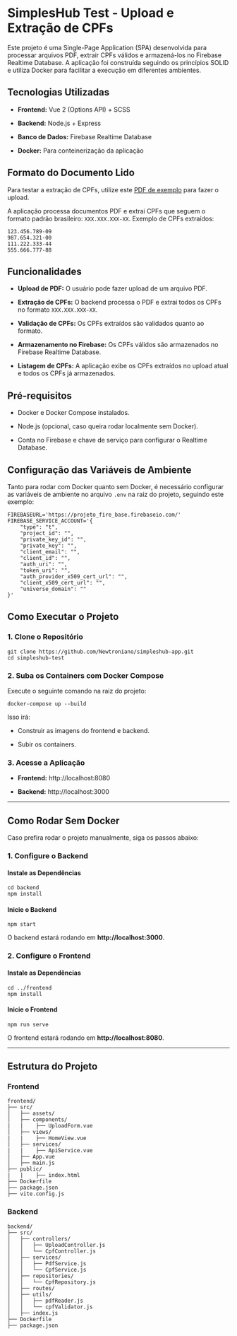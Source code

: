 
# SimplesHub Test - Upload e Extração de CPFs

Este projeto é uma Single-Page Application (SPA) desenvolvida para processar arquivos PDF, extrair CPFs válidos e armazená-los no Firebase Realtime Database. A aplicação foi construída seguindo os princípios SOLID e utiliza Docker para facilitar a execução em diferentes ambientes.

## Tecnologias Utilizadas

-   **Frontend:** Vue 2 (Options API) + SCSS
    
-   **Backend:** Node.js + Express
    
-   **Banco de Dados:** Firebase Realtime Database
    
-   **Docker:** Para conteinerização da aplicação
    

## Formato do Documento Lido

Para testar a extração de CPFs, utilize este [PDF de exemplo](https://drive.google.com/file/d/1TmRsgysAJQcEmffSSgoetTfDhyZTCeJ8/view?usp=sharing) para fazer o upload.

A aplicação processa documentos PDF e extrai CPFs que seguem o formato padrão brasileiro: `XXX.XXX.XXX-XX`. Exemplo de CPFs extraídos:

```
123.456.789-09
987.654.321-00
111.222.333-44
555.666.777-88
```

## Funcionalidades

-   **Upload de PDF:** O usuário pode fazer upload de um arquivo PDF.
    
-   **Extração de CPFs:** O backend processa o PDF e extrai todos os CPFs no formato `XXX.XXX.XXX-XX`.
    
-   **Validação de CPFs:** Os CPFs extraídos são validados quanto ao formato.
    
-   **Armazenamento no Firebase:** Os CPFs válidos são armazenados no Firebase Realtime Database.
    
-   **Listagem de CPFs:** A aplicação exibe os CPFs extraídos no upload atual e todos os CPFs já armazenados.
    

## Pré-requisitos

-   Docker e Docker Compose instalados.
    
-   Node.js (opcional, caso queira rodar localmente sem Docker).
    
-   Conta no Firebase e chave de serviço para configurar o Realtime Database.
    

## Configuração das Variáveis de Ambiente

Tanto para rodar com Docker quanto sem Docker, é necessário configurar as variáveis de ambiente no arquivo `.env` na raiz do projeto, seguindo este exemplo:

```
FIREBASEURL='https://projeto_fire_base.firebaseio.com/'
FIREBASE_SERVICE_ACCOUNT='{
    "type": "t",
    "project_id": "",
    "private_key_id": "",
    "private_key": "",
    "client_email": "",
    "client_id": "",
    "auth_uri": "",
    "token_uri": "",
    "auth_provider_x509_cert_url": "",
    "client_x509_cert_url": "",
    "universe_domain": ""
}'

```

## Como Executar o Projeto

### 1. Clone o Repositório

```
git clone https://github.com/Newtroniano/simpleshub-app.git
cd simpleshub-test
```

### 2. Suba os Containers com Docker Compose

Execute o seguinte comando na raiz do projeto:

```
docker-compose up --build
```

Isso irá:

-   Construir as imagens do frontend e backend.
    
-   Subir os containers.
    

### 3. Acesse a Aplicação

-   **Frontend:**  http://localhost:8080
    
-   **Backend:**  http://localhost:3000
    

----------

## Como Rodar Sem Docker

Caso prefira rodar o projeto manualmente, siga os passos abaixo:

### 1. Configure o Backend

#### Instale as Dependências

```
cd backend
npm install
```

#### Inicie o Backend

```
npm start
```

O backend estará rodando em **http://localhost:3000**.

### 2. Configure o Frontend

#### Instale as Dependências

```
cd ../frontend
npm install
```

#### Inicie o Frontend

```
npm run serve
```

O frontend estará rodando em **http://localhost:8080**.

----------

## Estrutura do Projeto

### **Frontend**

```
frontend/
├── src/
│   ├── assets/
│   ├── components/
|   |    ├── UploadForm.vue
│   ├── views/
|   |    ├── HomeView.vue
│   ├── services/
|   |    ├── ApiService.vue
│   ├── App.vue
│   ├── main.js
├── public/
|   |    ├── index.html
├── Dockerfile
├── package.json
├── vite.config.js
```

### **Backend**

```
backend/
├── src/
│   ├── controllers/
│   │   ├── UploadController.js
│   │   └── CpfController.js
│   ├── services/
│   │   ├── PdfService.js
│   │   └── CpfService.js
│   ├── repositories/
│   │   └── CpfRepository.js
│   ├── routes/
│   ├── utils/
│   │   ├── pdfReader.js
│   │   └── cpfValidator.js
│   ├── index.js
├── Dockerfile
├── package.json
```